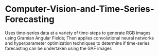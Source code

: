 # Computer-Vision-and-Time-Series-Forecasting
Uses time-series data at a variety of time-steps to generate RGB images using Gramian Angular Fields; Then applies convolutional neural networks and hyperparameter optimization techniques to determine if time-series forecasting can be undertaken using the GAF images

